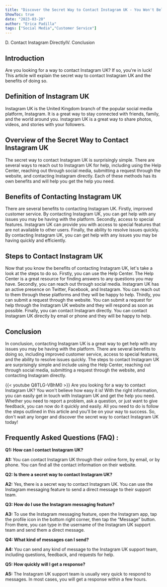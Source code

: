 ```yaml
---
title: "Discover the Secret Way to Contact Instagram UK - You Won't Believe How Easy It Is!"
ShowToc: true 
date: "2023-03-20"
author: "Erica Padilla" 
tags: ["Social Media","Customer Service"]
---
```

D. Contact Instagram DirectlyIV. Conclusion

## Introduction

Are you looking for a way to contact Instagram UK? If so, you're in luck! This article will explain the secret way to contact Instagram UK and the benefits of doing so.

## Definition of Instagram UK

Instagram UK is the United Kingdom branch of the popular social media platform, Instagram. It is a great way to stay connected with friends, family, and the world around you. Instagram UK is a great way to share photos, videos, and stories with your followers.

## Overview of the Secret Way to Contact Instagram UK

The secret way to contact Instagram UK is surprisingly simple. There are several ways to reach out to Instagram UK for help, including using the Help Center, reaching out through social media, submitting a request through the website, and contacting Instagram directly. Each of these methods has its own benefits and will help you get the help you need.

## Benefits of Contacting Instagram UK

There are several benefits to contacting Instagram UK. Firstly, improved customer service. By contacting Instagram UK, you can get help with any issues you may be having with the platform. Secondly, access to special features. Instagram UK can provide you with access to special features that are not available to other users. Finally, the ability to resolve issues quickly. By contacting Instagram UK, you can get help with any issues you may be having quickly and efficiently.

## Steps to Contact Instagram UK

Now that you know the benefits of contacting Instagram UK, let's take a look at the steps to do so. Firstly, you can use the Help Center. The Help Center is a great resource for finding answers to any questions you may have. Secondly, you can reach out through social media. Instagram UK has an active presence on Twitter, Facebook, and Instagram. You can reach out to them through these platforms and they will be happy to help. Thirdly, you can submit a request through the website. You can submit a request for help through the Instagram UK website and they will respond as soon as possible. Finally, you can contact Instagram directly. You can contact Instagram UK directly by email or phone and they will be happy to help.

## Conclusion

In conclusion, contacting Instagram UK is a great way to get help with any issues you may be having with the platform. There are several benefits to doing so, including improved customer service, access to special features, and the ability to resolve issues quickly. The steps to contact Instagram UK are surprisingly simple and include using the Help Center, reaching out through social media, submitting a request through the website, and contacting Instagram directly.

{{< youtube Q8TLG-VBhM0 >}} 
Are you looking for a way to contact Instagram UK? You won't believe how easy it is! With the right information, you can easily get in touch with Instagram UK and get the help you need. Whether you need to report a problem, ask a question, or just want to give feedback, you can now do it quickly and easily. All you need to do is follow the steps outlined in this article and you'll be on your way to success. So, don't wait any longer and discover the secret way to contact Instagram UK today!

## Frequently Asked Questions (FAQ) :
**Q1: How can I contact Instagram UK?**

**A1:** You can contact Instagram UK through their online form, by email, or by phone. You can find all the contact information on their website.

**Q2: Is there a secret way to contact Instagram UK?**

**A2:** Yes, there is a secret way to contact Instagram UK. You can use the Instagram messaging feature to send a direct message to their support team.

**Q3: How do I use the Instagram messaging feature?**

**A3:** To use the Instagram messaging feature, open the Instagram app, tap the profile icon in the bottom right corner, then tap the “Message” button. From there, you can type in the username of the Instagram UK support team and send them a direct message.

**Q4: What kind of messages can I send?**

**A4:** You can send any kind of message to the Instagram UK support team, including questions, feedback, and requests for help.

**Q5: How quickly will I get a response?**

**A5:** The Instagram UK support team is usually very quick to respond to messages. In most cases, you will get a response within a few hours.




